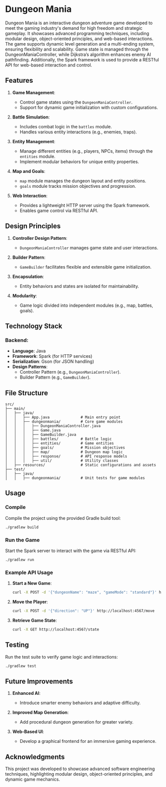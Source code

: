 
# Dungeon Mania

Dungeon Mania is an interactive dungeon adventure game developed to meet the gaming industry's demand for high freedom and strategic gameplay. It showcases advanced programming techniques, including modular design, object-oriented principles, and web-based interactions. The game supports dynamic level generation and a multi-ending system, ensuring flexibility and scalability. Game state is managed through the DungeonManiaController, while Dijkstra’s algorithm enhances enemy AI pathfinding. Additionally, the Spark framework is used to provide a RESTful API for web-based interaction and control.

## Features

1. **Game Management**:
   - Control game states using the `DungeonManiaController`.
   - Support for dynamic game initialization with custom configurations.

2. **Battle Simulation**:
   - Includes combat logic in the `battles` module.
   - Handles various entity interactions (e.g., enemies, traps).

3. **Entity Management**:
   - Manage different entities (e.g., players, NPCs, items) through the `entities` module.
   - Implement modular behaviors for unique entity properties.

4. **Map and Goals**:
   - `map` module manages the dungeon layout and entity positions.
   - `goals` module tracks mission objectives and progression.

5. **Web Interaction**:
   - Provides a lightweight HTTP server using the Spark framework.
   - Enables game control via RESTful API.

## Design Principles

1. **Controller Design Pattern**:
   - `DungeonManiaController` manages game state and user interactions.

2. **Builder Pattern**:
   - `GameBuilder` facilitates flexible and extensible game initialization.

3. **Encapsulation**:
   - Entity behaviors and states are isolated for maintainability.

4. **Modularity**:
   - Game logic divided into independent modules (e.g., map, battles, goals).

## Technology Stack

### Backend:
- **Language**: Java
- **Framework**: Spark (for HTTP services)
- **Serialization**: Gson (for JSON handling)
- **Design Patterns**:
  - Controller Pattern (e.g., `DungeonManiaController`).
  - Builder Pattern (e.g., `GameBuilder`).

## File Structure

```
src/
├── main/
│   ├── java/
│   │   ├── App.java              # Main entry point
│   │   ├── dungeonmania/         # Core game modules
│   │   │   ├── DungeonManiaController.java
│   │   │   ├── Game.java
│   │   │   ├── GameBuilder.java
│   │   │   ├── battles/          # Battle logic
│   │   │   ├── entities/         # Game entities
│   │   │   ├── goals/            # Mission objectives
│   │   │   ├── map/              # Dungeon map logic
│   │   │   ├── response/         # API response models
│   │   │   ├── util/             # Utility classes
│   ├── resources/                # Static configurations and assets
├── test/
│   ├── java/
│   │   ├── dungeonmania/         # Unit tests for game modules
```

## Usage

### Compile
Compile the project using the provided Gradle build tool:
```bash
./gradlew build
```

### Run the Game
Start the Spark server to interact with the game via RESTful API:
```bash
./gradlew run
```

### Example API Usage
1. **Start a New Game**:
   ```bash
   curl -X POST -d '{"dungeonName": "maze", "gameMode": "standard"}' http://localhost:4567/start
   ```

2. **Move the Player**:
   ```bash
   curl -X POST -d '{"direction": "UP"}' http://localhost:4567/move
   ```

3. **Retrieve Game State**:
   ```bash
   curl -X GET http://localhost:4567/state
   ```

## Testing
Run the test suite to verify game logic and interactions:
```bash
./gradlew test
```

## Future Improvements

1. **Enhanced AI**:
   - Introduce smarter enemy behaviors and adaptive difficulty.

2. **Improved Map Generation**:
   - Add procedural dungeon generation for greater variety.

3. **Web-Based UI**:
   - Develop a graphical frontend for an immersive gaming experience.


## Acknowledgments

This project was developed to showcase advanced software engineering techniques, highlighting modular design, object-oriented principles, and dynamic game mechanics.

